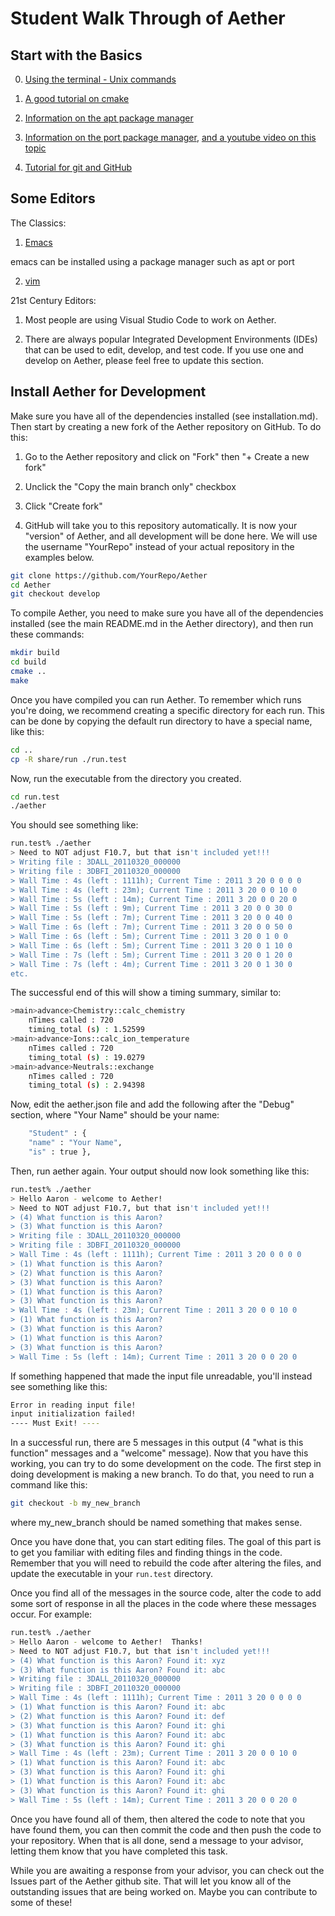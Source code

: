 # Student Walk Through of Aether


## Start with the Basics

0. [Using the terminal - Unix commands](https://ubuntu.com/tutorials/command-line-for-beginners#1-overview)

1. [A good tutorial on cmake](https://www.internalpointers.com/post/modern-cmake-beginner-introduction)

2. [Information on the apt package manager](https://ubuntu.com/server/docs/package-management)

3. [Information on the port package manager](https://brianreiter.org/2020/06/25/why-and-how-to-set-up-macports-package-manager-for-macos/), [and a youtube video on this topic](https://www.youtube.com/watch?v=fYY7mArCryI)

4. [Tutorial for git and GitHub](https://www.freecodecamp.org/news/git-and-github-for-beginners/)


## Some Editors

The Classics:

1. [Emacs](http://www.jesshamrick.com/2012/09/10/absolute-beginners-guide-to-emacs/)

emacs can be installed using a package manager such as apt or port

2. [vim](https://linuxconfig.org/vim-tutorial)

21st Century Editors:

1. Most people are using Visual Studio Code to work on Aether.

2. There are always popular Integrated Development Environments (IDEs) that can
   be used to edit, develop, and test code.  If you use one and develop on
   Aether, please feel free to update this section.


## Install Aether for Development

Make sure you have all of the dependencies installed (see installation.md).
Then start by creating a new fork of the Aether repository on GitHub.  To do
this:

1. Go to the Aether repository and click on "Fork" then "+ Create a new fork"

2. Unclick the "Copy the main branch only" checkbox

3. Click "Create fork"

4. GitHub will take you to this repository automatically.  It is now your
   "version" of Aether, and all development will be done here.  We will use
   the username "YourRepo" instead of your actual repository in the
   examples below.


```bash
git clone https://github.com/YourRepo/Aether
cd Aether
git checkout develop
```

To compile Aether, you need to make sure you have all of the dependencies
installed (see the main README.md in the Aether directory), and then run
these commands:

```bash
mkdir build
cd build
cmake ..
make
```

Once you have compiled you can run Aether. To remember which runs you're doing,
we recommend creating a specific directory for each run.  This can be done by
copying the default run directory to have a special name, like this:
```bash
cd ..
cp -R share/run ./run.test
```

Now, run the executable from the directory you created.
```bash
cd run.test
./aether
```

You should see something like:
```bash
run.test% ./aether
> Need to NOT adjust F10.7, but that isn't included yet!!!
> Writing file : 3DALL_20110320_000000
> Writing file : 3DBFI_20110320_000000
> Wall Time : 4s (left : 1111h); Current Time : 2011 3 20 0 0 0 0 
> Wall Time : 4s (left : 23m); Current Time : 2011 3 20 0 0 10 0 
> Wall Time : 5s (left : 14m); Current Time : 2011 3 20 0 0 20 0 
> Wall Time : 5s (left : 9m); Current Time : 2011 3 20 0 0 30 0 
> Wall Time : 5s (left : 7m); Current Time : 2011 3 20 0 0 40 0 
> Wall Time : 6s (left : 7m); Current Time : 2011 3 20 0 0 50 0 
> Wall Time : 6s (left : 5m); Current Time : 2011 3 20 0 1 0 0 
> Wall Time : 6s (left : 5m); Current Time : 2011 3 20 0 1 10 0 
> Wall Time : 7s (left : 5m); Current Time : 2011 3 20 0 1 20 0 
> Wall Time : 7s (left : 4m); Current Time : 2011 3 20 0 1 30 0 
etc.
```

The successful end of this will show a timing summary, similar to:
```bash
>main>advance>Chemistry::calc_chemistry
    nTimes called : 720
    timing_total (s) : 1.52599
>main>advance>Ions::calc_ion_temperature
    nTimes called : 720
    timing_total (s) : 19.0279
>main>advance>Neutrals::exchange
    nTimes called : 720
    timing_total (s) : 2.94398
```

Now, edit the aether.json file and add the following after the "Debug"
section, where "Your Name" should be your name:
```bash
    "Student" : {
	"name" : "Your Name",
	"is" : true },
```

Then, run aether again.  Your output should now look something like this:
```bash
run.test% ./aether
> Hello Aaron - welcome to Aether!
> Need to NOT adjust F10.7, but that isn't included yet!!!
> (4) What function is this Aaron?
> (3) What function is this Aaron?
> Writing file : 3DALL_20110320_000000
> Writing file : 3DBFI_20110320_000000
> Wall Time : 4s (left : 1111h); Current Time : 2011 3 20 0 0 0 0 
> (1) What function is this Aaron?
> (2) What function is this Aaron?
> (3) What function is this Aaron?
> (1) What function is this Aaron?
> (3) What function is this Aaron?
> Wall Time : 4s (left : 23m); Current Time : 2011 3 20 0 0 10 0 
> (1) What function is this Aaron?
> (3) What function is this Aaron?
> (1) What function is this Aaron?
> (3) What function is this Aaron?
> Wall Time : 5s (left : 14m); Current Time : 2011 3 20 0 0 20 0 
```

If something happened that made the input file unreadable, you'll instead see
something like this:
```bash
Error in reading input file!
input initialization failed!
---- Must Exit! ----
```

In a successful run, there are 5 messages in this output (4
"what is this function" messages and a "welcome" message). Now that you have
this working, you can try to do some development on the code.  The first step
in doing development is making a new branch.  To do that, you need to run a
command like this:

```bash
git checkout -b my_new_branch
```

where my_new_branch should be named something that makes sense.

Once you have done that, you can start editing files. The goal of this
part is to get you familiar with editing files and finding things in
the code.  Remember that you will need to rebuild the code after altering the
files, and update the executable in your `run.test` directory.

Once you find all of the messages in the source code, alter the code to add
some sort of response in all the places in the code where these messages occur.
For example:

```bash
run.test% ./aether
> Hello Aaron - welcome to Aether!  Thanks! 
> Need to NOT adjust F10.7, but that isn't included yet!!!
> (4) What function is this Aaron? Found it: xyz
> (3) What function is this Aaron? Found it: abc
> Writing file : 3DALL_20110320_000000
> Writing file : 3DBFI_20110320_000000
> Wall Time : 4s (left : 1111h); Current Time : 2011 3 20 0 0 0 0 
> (1) What function is this Aaron? Found it: abc
> (2) What function is this Aaron? Found it: def
> (3) What function is this Aaron? Found it: ghi
> (1) What function is this Aaron? Found it: abc
> (3) What function is this Aaron? Found it: ghi
> Wall Time : 4s (left : 23m); Current Time : 2011 3 20 0 0 10 0 
> (1) What function is this Aaron? Found it: abc
> (3) What function is this Aaron? Found it: ghi
> (1) What function is this Aaron? Found it: abc
> (3) What function is this Aaron? Found it: ghi
> Wall Time : 5s (left : 14m); Current Time : 2011 3 20 0 0 20 0 
```

Once you have found all of them, then altered the code to note that
you have found them, you can then commit the code and then push the
code to your repository.  When that is all done, send a message to
your advisor, letting them know that you have completed this task.

While you are awaiting a response from your advisor, you can check out
the Issues part of the Aether github site.  That will let you know all
of the outstanding issues that are being worked on. Maybe you can
contribute to some of these!


